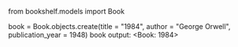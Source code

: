 from bookshelf.models import Book

book = Book.objects.create(title = "1984", author = "George Orwell", publication_year = 1948) book
output:
<Book: 1984>